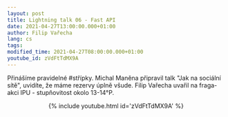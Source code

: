```yaml
---
layout: post
title: Lightning talk 06 - Fast API
date: 2021-04-27T13:00:00.000+01:00
author: Filip Vařecha
lang: cs
tags:
modified_time: 2021-04-27T08:00:00.000+01:00
youtube_id: zVdFtTdMX9A
---
```


Přinášíme pravidelné #střípky.
Michal Maněna připravil talk "Jak na sociální sítě", uvidíte, že máme rezervy úplně všude.
Filip Vařecha uvařil na fraga-akci IPU - stupňovitost okolo 13-14°P.

<center>
{% include youtube.html id='zVdFtTdMX9A' %}
</center>


